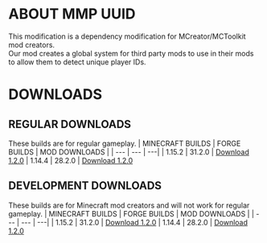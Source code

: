 # ABOUT MMP UUID
This modification is a dependency modification for MCreator/MCToolkit mod creators.    
Our mod creates a global system for third party mods to use in their mods to allow them to detect unique player IDs.

# DOWNLOADS
## REGULAR DOWNLOADS
These builds are for regular gameplay.
| MINECRAFT BUILDS | FORGE BUILDS | MOD DOWNLOADS |
| --- | --- | ---|
| 1.15.2 | 31.2.0 | [Download 1.2.0](https://github.com/NorthWestTrees-Minecraft-Mods/mmp_unique_user_ids/releases/download/1.2.0/MMP_UUID_1-2-0_MC_1-15-2.zip)
| 1.14.4 | 28.2.0 | [Download 1.2.0](https://github.com/NorthWestTrees-Minecraft-Mods/mmp_unique_user_ids/releases/download/1.2.0/MMP_UUID_1-2-0_MC_1-14-4.zip)

## DEVELOPMENT DOWNLOADS
These builds are for Minecraft mod creators and will not work for regular gameplay.
| MINECRAFT BUILDS | FORGE BUILDS | MOD DOWNLOADS |
| --- | --- | ---|
| 1.15.2 | 31.2.0 | [Download 1.2.0](https://github.com/NorthWestTrees-Minecraft-Mods/mmp_unique_user_ids/releases/download/1.2.0/MMP_UUID_1-2-0_MC_1-15-2_DEV.zip)
| 1.14.4 | 28.2.0 | [Download 1.2.0](https://github.com/NorthWestTrees-Minecraft-Mods/mmp_unique_user_ids/releases/download/1.2.0/MMP_UUID_1-2-0_MC_1-14-4_DEV.zip)
